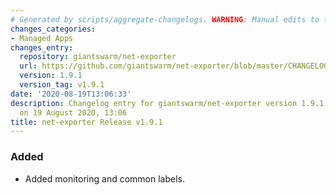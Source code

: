 ```yaml
---
# Generated by scripts/aggregate-changelogs. WARNING: Manual edits to this files will be overwritten.
changes_categories:
- Managed Apps
changes_entry:
  repository: giantswarm/net-exporter
  url: https://github.com/giantswarm/net-exporter/blob/master/CHANGELOG.md#191---2020-08-19
  version: 1.9.1
  version_tag: v1.9.1
date: '2020-08-19T13:06:33'
description: Changelog entry for giantswarm/net-exporter version 1.9.1, published
  on 19 August 2020, 13:06
title: net-exporter Release v1.9.1
---
```


### Added
- Added monitoring and common labels.
